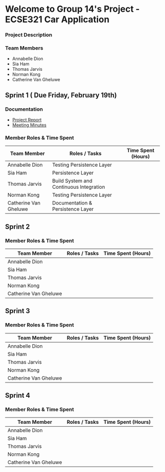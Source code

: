 
# Welcome to Group 14's Project - ECSE321 Car Application

### Project Description

### Team Members
- Annabelle Dion
- Sia Ham
- Thomas Jarvis
- Norman Kong
- Catherine Van Gheluwe 

## Sprint 1 ( Due Friday, February 19th)
 ### Documentation
 - [Project Report](https://github.com/McGill-ECSE321-Winter2021/project-group-07/wiki/Project-Report-(-Sprint-1))
 - [Meeting Minutes](https://github.com/McGill-ECSE321-Winter2021/project-group-07/wiki/Meeting-Minutes)

  ### Member Roles & Time Spent
 | Team Member | Roles / Tasks | Time Spent (Hours)|
 | ------------|---------------| ------------------|
 |Annabelle Dion|      Testing Persistence Layer         |                   |
 |Sia Ham       |      Persistence Layer        |                   |
 |Thomas Jarvis|       Build System and Continuous Integration        |                  |
 |Norman Kong |        Testing Persistence Layer        |                  |
 |Catherine Van Gheluwe|  Documentation & Persistence Layer     |                  |
 
## Sprint 2 

  ### Member Roles & Time Spent
 | Team Member | Roles / Tasks | Time Spent (Hours)|
 | ------------|---------------| ------------------|
 |Annabelle Dion|               |                   |
 |Sia Ham       |              |                   |
 |Thomas Jarvis|               |                  |
 |Norman Kong |                |                  |
 |Catherine Van Gheluwe|       |                  |
 
 ## Sprint 3 

  ### Member Roles & Time Spent
 | Team Member | Roles / Tasks | Time Spent (Hours)|
 | ------------|---------------| ------------------|
 |Annabelle Dion|               |                   |
 |Sia Ham       |              |                   |
 |Thomas Jarvis|               |                  |
 |Norman Kong |                |                  |
 |Catherine Van Gheluwe|       |                  |
 
  ## Sprint 4 

  ### Member Roles & Time Spent
 | Team Member | Roles / Tasks | Time Spent (Hours)|
 | ------------|---------------| ------------------|
 |Annabelle Dion|               |                   |
 |Sia Ham       |              |                   |
 |Thomas Jarvis|               |                  |
 |Norman Kong |                |                  |
 |Catherine Van Gheluwe|       |                  |
